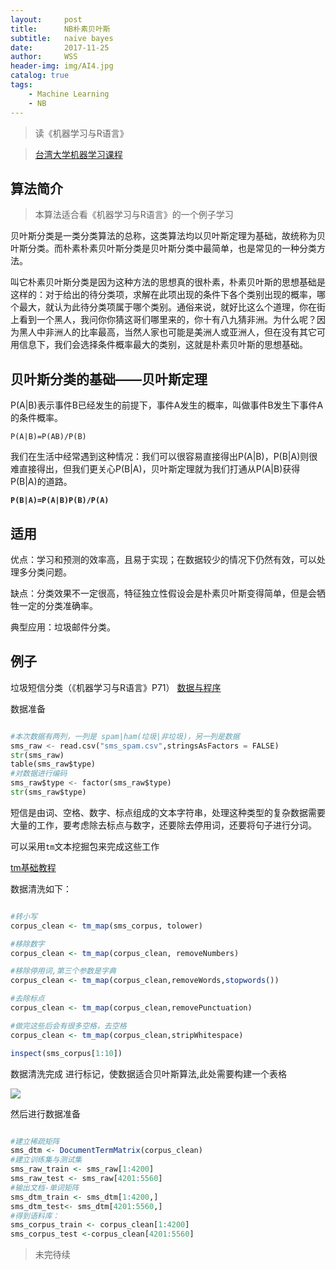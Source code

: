 ```yaml
---
layout:     post
title:      NB朴素贝叶斯
subtitle:   naive bayes
date:       2017-11-25
author:     WSS
header-img: img/AI4.jpg
catalog: true
tags:
    - Machine Learning
    - NB
---
```

>读《机器学习与R语言》

>[台湾大学机器学习课程](https://www.youtube.com/watch?v=A-GxGCCAIrg&index=1&list=PLXVfgk9fNX2IQOYPmqjqWsNUFl2kpk1U2)
## 算法简介 ##

>本算法适合看《机器学习与R语言》的一个例子学习

贝叶斯分类是一类分类算法的总称，这类算法均以贝叶斯定理为基础，故统称为贝叶斯分类。而朴素朴素贝叶斯分类是贝叶斯分类中最简单，也是常见的一种分类方法。 

叫它朴素贝叶斯分类是因为这种方法的思想真的很朴素，朴素贝叶斯的思想基础是这样的：对于给出的待分类项，求解在此项出现的条件下各个类别出现的概率，哪个最大，就认为此待分类项属于哪个类别。通俗来说，就好比这么个道理，你在街上看到一个黑人，我问你你猜这哥们哪里来的，你十有八九猜非洲。为什么呢？因为黑人中非洲人的比率最高，当然人家也可能是美洲人或亚洲人，但在没有其它可用信息下，我们会选择条件概率最大的类别，这就是朴素贝叶斯的思想基础。


## 贝叶斯分类的基础——贝叶斯定理 ##

P(A|B)表示事件B已经发生的前提下，事件A发生的概率，叫做事件B发生下事件A的条件概率。

`P(A|B)=P(AB)/P(B)`

我们在生活中经常遇到这种情况：我们可以很容易直接得出P(A|B)，P(B|A)则很难直接得出，但我们更关心P(B|A)，贝叶斯定理就为我们打通从P(A|B)获得P(B|A)的道路。

**`P(B|A)=P(A|B)P(B)/P(A)`**

## 适用 ##

优点：学习和预测的效率高，且易于实现；在数据较少的情况下仍然有效，可以处理多分类问题。

缺点：分类效果不一定很高，特征独立性假设会是朴素贝叶斯变得简单，但是会牺牲一定的分类准确率。

典型应用：垃圾邮件分类。

## 例子 ##

垃圾短信分类（《机器学习与R语言》P71）
[数据与程序]()

数据准备

```python

#本次数据有两列，一列是 spam|ham(垃圾|非垃圾)，另一列是数据
sms_raw <- read.csv("sms_spam.csv",stringsAsFactors = FALSE)
str(sms_raw)
table(sms_raw$type)
#对数据进行编码
sms_raw$type <- factor(sms_raw$type)
str(sms_raw$type)
```

短信是由词、空格、数字、标点组成的文本字符串，处理这种类型的复杂数据需要大量的工作，要考虑除去标点与数字，还要除去停用词，还要将句子进行分词。

可以采用`tm`文本挖掘包来完成这些工作

[tm基础教程](http://yphuang.github.io/blog/2016/03/04/text-mining-tm-package/)

数据清洗如下：

```r

#转小写
corpus_clean <- tm_map(sms_corpus, tolower)

#移除数字
corpus_clean <- tm_map(corpus_clean, removeNumbers)

#移除停用词,第三个参数是字典
corpus_clean <- tm_map(corpus_clean,removeWords,stopwords())

#去除标点
corpus_clean <- tm_map(corpus_clean,removePunctuation)

#做完这些后会有很多空格，去空格
corpus_clean <- tm_map(corpus_clean,stripWhitespace)

inspect(sms_corpus[1:10])


```

数据清洗完成
进行标记，使数据适合贝叶斯算法,此处需要构建一个表格

![](http://oyug2kd6x.bkt.clouddn.com//MachineLearning/NBNB_excel.png)

然后进行数据准备

```r

#建立稀疏矩阵
sms_dtm <- DocumentTermMatrix(corpus_clean)
#建立训练集与测试集
sms_raw_train <- sms_raw[1:4200]
sms_raw_test <- sms_raw[4201:5560]
#输出文档-单词矩阵
sms_dtm_train <- sms_dtm[1:4200,]
sms_dtm_test<- sms_dtm[4201:5560,]
#得到语料库：
sms_corpus_train <- corpus_clean[1:4200]
sms_corpus_test <-corpus_clean[4201:5560]

```

>未完待续


